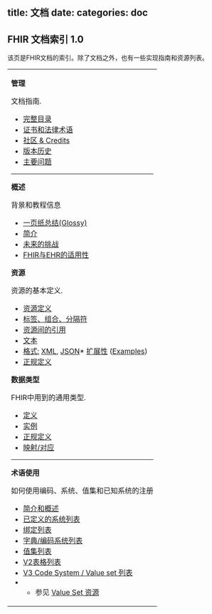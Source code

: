 title: 文档
date: 
categories: doc
---

## FHIR 文档索引 <span class="sectioncount">1.0<a name="1.0"> </a></span>

该页是FHIR文档的索引。除了文档之外，也有一些实现指南和资源列表。

<table width="100%">
 <tr>
 <td>

**管理**

文档指南.

*   [完整目录](toc.htm)
*   [证书和法律术语](license.htm)
*   [社区 &amp; Credits](credits.htm)
*   [版本历史](history.htm)
*   [主要问题](todo.htm)

* * *

**概述**

背景和教程信息

*   [一页纸总结(Glossy)](summary.htm)
*   [简介](overview.htm)
*   [未来的挑战](change.htm)
*   [FHIR与EHR的适用性](ehr-fm.htm)


**资源**

资源的基本定义.

*   [资源定义](resources.htm)
*   [标签、组合、分隔符](extras.htm)
*   [资源间的引用](references.htm)
*   [文本](narrative.htm)
*   [格式:](formats.htm) [XML](xml.htm), [JSON](json.htm)*   [扩展性](extensibility.htm) ([Examples](extensibility-examples.htm))
*   [正规定义](base-definitions.htm)


**数据类型**

FHIR中用到的通用类型.

*   [定义](datatypes.htm)
*   [实例](datatypes-examples.htm)
*   [正规定义](datatypes-definitions.htm)
*   [映射/对应](datatypes-mappings.htm)

* * *

**术语使用**

如何使用编码、系统、值集和已知系统的注册

*   [简介和概述](terminologies.htm)
*   [已定义的系统列表](terminologies-systems.htm)
*   [绑定列表](terminologies-bindings.htm)
*   [字典/编码系统列表](terminologies-codes.htm)
*   [值集列表](terminologies-valuesets.htm)
*   [V2表格列表](terminologies-v2.htm)
*   [V3 Code System / Value set 列表](terminologies-v3.htm)
*   + 参见 [Value Set 资源](valueset.htm)